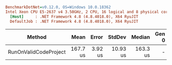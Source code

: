 ``` ini

BenchmarkDotNet=v0.12.0, OS=Windows 10.0.18362
Intel Xeon CPU E5-2637 v4 3.50GHz, 2 CPU, 16 logical and 8 physical cores
  [Host]     : .NET Framework 4.8 (4.8.4018.0), X64 RyuJIT
  DefaultJob : .NET Framework 4.8 (4.8.4018.0), X64 RyuJIT


```
|                Method |     Mean |   Error |   StdDev |   Median | Gen 0 | Gen 1 | Gen 2 | Allocated |
|---------------------- |---------:|--------:|---------:|---------:|------:|------:|------:|----------:|
| RunOnValidCodeProject | 167.7 us | 3.92 us | 10.93 us | 163.3 us |     - |     - |     - |         - |
